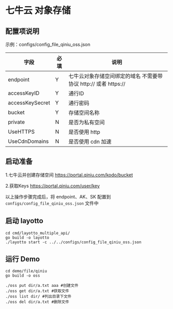 # 七牛云 对象存储

## 配置项说明

示例：configs/config_file_qiniu_oss.json

| 字段 | 必填  | 说明                                        |
| --- |-----|-------------------------------------------|
| endpoint | Y   | 七牛云对象存储空间绑定的域名 不需要带协议 http:// 或者 https:// |
| accessKeyID | Y   | 通行ID                                      |
| accessKeySecret | Y   | 通行密码                                      |
| bucket | Y   | 存储空间名称                                    |
| private | N   | 是否为私有空间                                   |
| UseHTTPS | N   | 是否使用 http                                 |
| UseCdnDomains | N   | 是否使用 cdn 加速                               |

## 启动准备

1.七牛云并创建存储空间 https://portal.qiniu.com/kodo/bucket

2.获取Keys https://portal.qiniu.com/user/key


以上操作步骤完成后，将 endpoint、AK、SK 配置到 `configs/config_file_qiniu_oss.json` 文件中

## 启动 layotto

````shell
cd cmd/layotto_multiple_api/
go build -o layotto
./layotto start -c ../../configs/config_file_qiniu_oss.json
````

## 运行 Demo

````shell
cd demo/file/qiniu
go build -o oss

./oss put dir/a.txt aaa #创建文件
./oss get dir/a.txt #获取文件
./oss list dir/ #列出目录下文件
./oss del dir/a.txt #删除文件
````